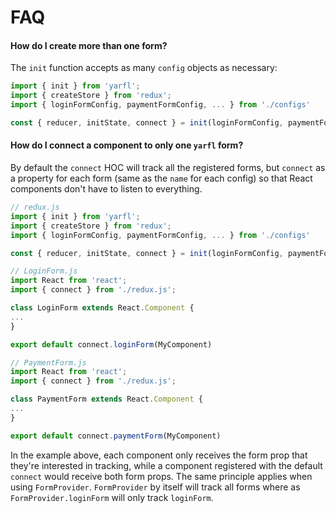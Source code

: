 
# FAQ

#### How do I create more than one form?

The `init` function accepts as many `config` objects as necessary:

```javascript
import { init } from 'yarfl';
import { createStore } from 'redux';
import { loginFormConfig, paymentFormConfig, ... } from './configs'

const { reducer, initState, connect } = init(loginFormConfig, paymentFormConfig, ...);
```

#### How do I connect a component to only one `yarfl` form?

By default the `connect` HOC will track all the registered forms, but `connect` as a property for each form (same as the `name` for each config) so that React components don't have to listen to everything.

```javascript
// redux.js
import { init } from 'yarfl';
import { createStore } from 'redux';
import { loginFormConfig, paymentFormConfig, ... } from './configs'

const { reducer, initState, connect } = init(loginFormConfig, paymentFormConfig, ...);

// LoginForm.js
import React from 'react';
import { connect } from './redux.js';

class LoginForm extends React.Component {
...
}

export default connect.loginForm(MyComponent)

// PaymentForm.js
import React from 'react';
import { connect } from './redux.js';

class PaymentForm extends React.Component {
...
}

export default connect.paymentForm(MyComponent)
```

In the example above, each component only receives the form prop that they're interested in tracking, while a component registered with the default `connect` would receive both form props. The same principle applies when using `FormProvider`. `FormProvider` by itself will track all forms where as `FormProvider.loginForm` will only track `loginForm`.